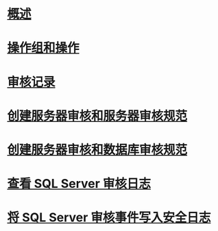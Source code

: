 # [概述](sql-server-audit-database-engine.md)  
# [操作组和操作](sql-server-audit-action-groups-and-actions.md)  
# [审核记录](sql-server-audit-records.md)  
# [创建服务器审核和服务器审核规范](create-a-server-audit-and-server-audit-specification.md)  
# [创建服务器审核和数据库审核规范](create-a-server-audit-and-database-audit-specification.md)  
# [查看 SQL Server 审核日志](view-a-sql-server-audit-log.md)  
# [将 SQL Server 审核事件写入安全日志](write-sql-server-audit-events-to-the-security-log.md)  
